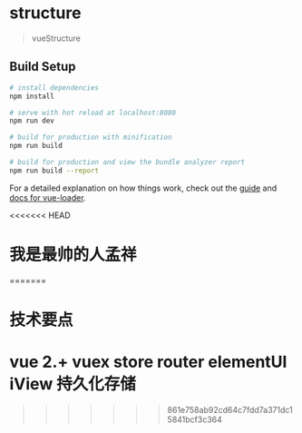 # structure

> vueStructure

## Build Setup

``` bash
# install dependencies
npm install

# serve with hot reload at localhost:8080
npm run dev

# build for production with minification
npm run build

# build for production and view the bundle analyzer report
npm run build --report
```

For a detailed explanation on how things work, check out the [guide](http://vuejs-templates.github.io/webpack/) and [docs for vue-loader](http://vuejs.github.io/vue-loader).


<<<<<<< HEAD
# 我是最帅的人孟祥
=======
# 技术要点
# vue 2.+ vuex store router elementUI iView 持久化存储
>>>>>>> 861e758ab92cd64c7fdd7a371dc15841bcf3c364
